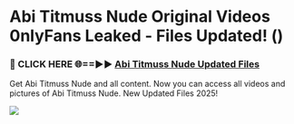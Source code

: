# Abi Titmuss Nude Original Videos 0nlyFans Leaked - Files Updated! ()

<h3>🔴 CLICK HERE 🌐==►► <a href="https://tinyurl.com/2p9ay9w9" rel="nofollow">Abi Titmuss Nude Updated Files</a></h3>

Get Abi Titmuss Nude and all content. Now you can access all videos and pictures of Abi Titmuss Nude. New Updated Files 2025!

[![](https://i.imgur.com/KQgVmj3.gif)](https://tinyurl.com/2p9ay9w9)
